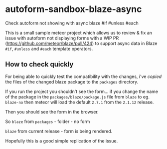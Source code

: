 # autoform-sandbox-blaze-async
Check autoform not showing with async blaze #if #unless #each

This is a small sample meteor project which allows us to review & fix an issue with autoform not displaying forms with a WIP PR (https://github.com/meteor/blaze/pull/424) to support async data in Blaze `#if`, `#unless` and `#each` template operators.

## How to check quickly

For being able to quickly test the compatibility with the changes, i've _copied_ the files of the changed blaze package to the `packages` directory.

If you run the project you shouldn't see the form... if you change the name of the package in the `packages/blaze/package.js` file from `blaze` to eg. `blaze-no` then meteor will load the default `2.7.1` from the `2.1.12` release.

Then you should see the form in the browser.

So `blaze` from `packages` - folder - no form  

`blaze` from current release - form is being rendered.

Hopefully this is a good simple replication of the issue.

